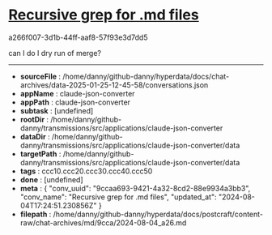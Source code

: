 # [Recursive grep for .md files](https://claude.ai/chat/9ccaa693-9421-4a32-8cd2-88e9934a3bb3)

a266f007-3d1b-44ff-aaf8-57f93e3d7dd5

can I do I dry run of merge?

---

* **sourceFile** : /home/danny/github-danny/hyperdata/docs/chat-archives/data-2025-01-25-12-45-58/conversations.json
* **appName** : claude-json-converter
* **appPath** : claude-json-converter
* **subtask** : [undefined]
* **rootDir** : /home/danny/github-danny/transmissions/src/applications/claude-json-converter
* **dataDir** : /home/danny/github-danny/transmissions/src/applications/claude-json-converter/data
* **targetPath** : /home/danny/github-danny/transmissions/src/applications/claude-json-converter/data
* **tags** : ccc10.ccc20.ccc30.ccc40.ccc50
* **done** : [undefined]
* **meta** : {
  "conv_uuid": "9ccaa693-9421-4a32-8cd2-88e9934a3bb3",
  "conv_name": "Recursive grep for .md files",
  "updated_at": "2024-08-04T17:24:51.230856Z"
}
* **filepath** : /home/danny/github-danny/hyperdata/docs/postcraft/content-raw/chat-archives/md/9cca/2024-08-04_a26.md